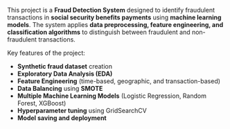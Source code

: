 This project is a **Fraud Detection System** designed to identify fraudulent transactions in **social security benefits payments** using **machine learning models**. The system applies **data preprocessing, feature engineering, and classification algorithms** to distinguish between fraudulent and non-fraudulent transactions. 

Key features of the project:
- **Synthetic fraud dataset** creation
- **Exploratory Data Analysis (EDA)**
- **Feature Engineering** (time-based, geographic, and transaction-based)
- **Data Balancing** using **SMOTE**
- **Multiple Machine Learning Models** (Logistic Regression, Random Forest, XGBoost)
- **Hyperparameter tuning** using GridSearchCV
- **Model saving and deployment**
